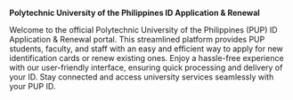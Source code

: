 **Polytechnic University of the Philippines ID Application & Renewal**

Welcome to the official Polytechnic University of the Philippines (PUP) ID Application & Renewal portal. This streamlined platform provides PUP students, faculty, and staff with an easy and efficient way to apply for new identification cards or renew existing ones. Enjoy a hassle-free experience with our user-friendly interface, ensuring quick processing and delivery of your ID. Stay connected and access university services seamlessly with your PUP ID.
